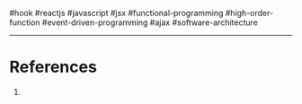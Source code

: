 #hook #reactjs  #javascript  #jsx #functional-programming  #high-order-function  #event-driven-programming  #ajax #software-architecture 


---
# References
1. 